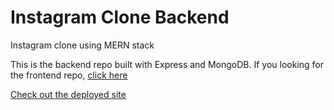 # Instagram Clone Backend
Instagram clone using MERN stack

This is the backend repo built with Express and MongoDB. If you looking for the frontend repo, [click here](https://github.com/yaokaoya/instagramClone-client)

[Check out the deployed site](https://instagram-clone-byyaokaoya.herokuapp.com/)
